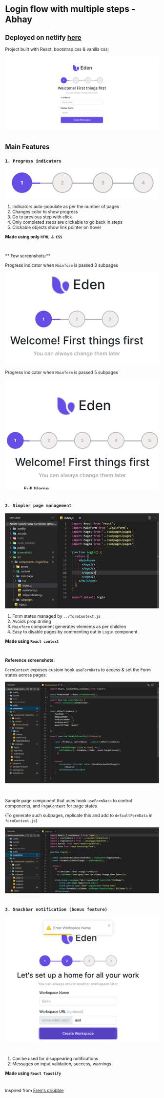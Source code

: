 # Login flow with multiple steps -Abhay

## Deployed on netlify [here](https://abhays-scalable-login-flow.netlify.app/)

Project built with React, bootstrap.css & vanilla css;

![whole screen shot](screenshots/wholeapp.png)

#

## Main Features

### `1. Progress indicators`

![](screenshots/progressSm.png)

1. Indicators auto-populate as per the number of pages
2. Changes color to show progress
3. Go to previous step with click 
4. Only completed steps are clickable to go back in steps
5. Clickable objects show link pointer on hover

**Made using only `HTML & CSS`**

<br/>

** Few screenshots:**

Progress indicator when `Mainform` is passed 3 subpages

![](screenshots/whole3.png)

Progress indicator when `Mainform` is passed 5 subpages

![](screenshots/whole5.png)

#


### `2. Simpler page management`

![](screenshots/pagesSimplified.png)

1. Form states managed by `../formContext.js`
2. Avoids prop drilling
3. `Mainform` component generates elements as per children
4. Easy to disable pages by commenting out in `Login` component

**Made using  `React context`**

<br/>

**Reference screenshots:**



`FormContext` exposes custom hook `useFormData` to access & set the Form states across pages:

![](screenshots/customHook.png)

<br/>

Sample page component that uses hook `useFormData` to control components, and  `PageContext` for page states

(To generate such subpages, replicate this and add to `defaultFormData` in `formContext.js`)

![](screenshots/samplePage.png)

#


### `3. Snackbar notification (bonus feature)`

![](screenshots/Snackbar.png)

<br/>

1. Can be used for disappearing notifications
2. Messages on input validation, success, warnings

**Made using `React Toastify`**


#
Inspired from [Eren's dribbble](https://dribbble.com/shots/15669113-Onboarding-Exploration/attachments/7464145?mode=media)

